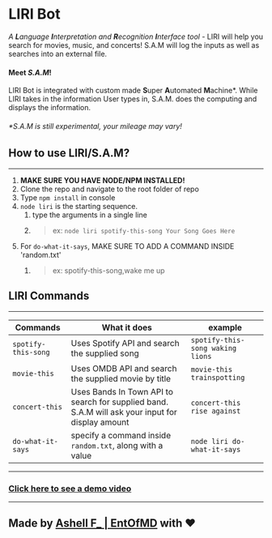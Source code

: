 # LIRI Bot

_A **L**anguage **I**nterpretation and **R**ecognition **I**nterface tool_ - LIRI will help you search for movies, music, and concerts! S.A.M will log the inputs as well as searches into an external file.

#### Meet _S.A.M_!

LIRI Bot is integrated with custom made **S**uper **A**utomated **M**achine\*. While LIRI takes in the information User types in, S.A.M. does the computing and displays the information.

###### \*S.A.M is still experimental, your mileage may vary!

## How to use LIRI/S.A.M?

---

1. **MAKE SURE YOU HAVE NODE/NPM INSTALLED!**
1. Clone the repo and navigate to the root folder of repo
1. Type `npm install` in console
1. `node liri` is the starting sequence.
    1. type the arguments in a single line
    1. > ex: `node liri spotify-this-song Your Song Goes Here`
1. For `do-what-it-says`, MAKE SURE TO ADD A COMMAND INSIDE 'random.txt'
    1. > ex: spotify-this-song,wake me up

## LIRI Commands

---

| Commands            | What it does                                                                                     | example                          |
| ------------------- | ------------------------------------------------------------------------------------------------ | -------------------------------- |
| `spotify-this-song` | Uses Spotify API and search the supplied song                                                    | `spotify-this-song waking lions` |
| `movie-this`        | Uses OMDB API and search the supplied movie by title                                             | `movie-this trainspotting`       |
| `concert-this`      | Uses Bands In Town API to search for supplied band. S.A.M will ask your input for display amount | `concert-this rise against`      |
| `do-what-it-says`   | specify a command inside `random.txt`, along with a value                                        | `node liri do-what-it-says`      |

---

### [Click here to see a demo video](https://ashell.me/assets/node-liri.mp4)

---

## Made by [Ashell F\_ | EntOfMD](https://github.com/EntOfMD) with &heartsuit;
